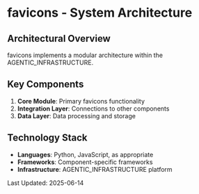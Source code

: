 # favicons - System Architecture

## Architectural Overview

favicons implements a modular architecture within the AGENTIC_INFRASTRUCTURE.

## Key Components

1. **Core Module**: Primary favicons functionality
2. **Integration Layer**: Connections to other components
3. **Data Layer**: Data processing and storage

## Technology Stack

- **Languages**: Python, JavaScript, as appropriate
- **Frameworks**: Component-specific frameworks
- **Infrastructure**: AGENTIC_INFRASTRUCTURE platform

Last Updated: 2025-06-14
